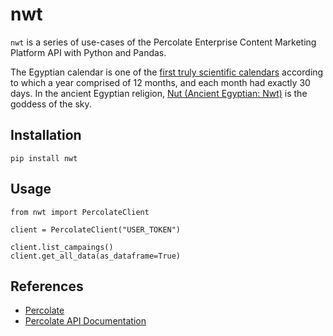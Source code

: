 nwt
=====

`nwt` is a series of use-cases of the Percolate Enterprise Content Marketing Platform API with Python and Pandas.

The Egyptian calendar is one of the [first truly scientific calendars](https://www.timecenter.com/articles/the-history-of-the-western-calendar/) according to which a year comprised of 12 months, and each month had exactly 30 days. In the ancient Egyptian religion, [Nut (Ancient Egyptian: Nwt)](https://en.wikipedia.org/wiki/Nut_(goddess)) is the goddess of the sky.


## Installation

```
pip install nwt
```


## Usage

```{python}
from nwt import PercolateClient

client = PercolateClient("USER_TOKEN")

client.list_campaings()
client.get_all_data(as_dataframe=True)

```

## References
* [Percolate](https://percolate.com)
* [Percolate API Documentation](https://percolate.com/docs/api/)
